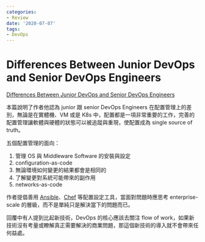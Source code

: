 ```yaml
---
categories:
- Review
date: '2020-07-07'
tags:
- DevOps
---
```


# Differences Between Junior DevOps and Senior DevOps Engineers

[Differences Between Junior DevOps and Senior DevOps Engineers](https://medium.com/devops-dudes/differences-between-junior-devops-and-senior-devops-engineers-8d0f28b8b30b)

本篇說明了作者他認為 junior 跟 senior DevOps Engineers 在配置管理上的差別，無論是在實體機、VM 或是 K8s 中，配置都是一項非常重要的工作，完善的配置管理讓軟體與硬體的狀態可以被追蹤與重現，使配置成為 single source of truth。

五個配置管理的面向：

1. 管理 OS 與 Middleware Software 的安裝與設定
2. configuration-as-code
3. 無論環境如何變更的結果都會是相同的
4. 了解變更對系統可能帶來的副作用
5. networks-as-code

作者提倡善用 [Ansible](https://www.ansible.com/)、[Chef](https://www.chef.io/configuration-management/) 等配置設定工具，當面對問題時應思考 enterprise-scale 的層級，而不是單純只是解決當下的問題而已。

回覆中有人提到比起新技術，DevOps 的核心應該去關注 flow of work，如果新技術沒有考量或瞭解真正需要解決的商業問題，那這個新技術的導入就不會帶來任何益處。